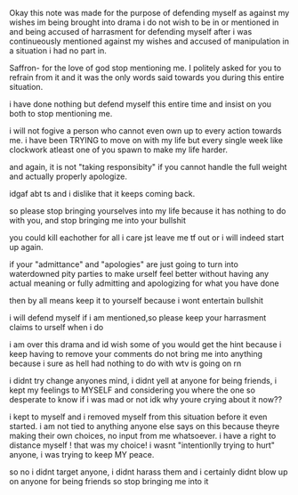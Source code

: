 Okay this note was made for the purpose of defending myself as against my wishes im being brought into drama i do not wish to  be in or mentioned in and being accused of harrasment for defending myself after i was continueously mentioned against my wishes and accused of manipulation in a situation i had no part in.

Saffron- for the love of god stop mentioning me. I politely asked for you to refrain from it and it was the only words said towards you during this entire situation.

i have done nothing but defend myself this entire time and insist on you both to stop mentioning me. 

i will not fogive a person who cannot even own up to every action towards me.
i have been TRYING to move on with my life but every single week like clockwork atleast one of you spawn to make my life harder.

and again, it is not "taking responsibity" if you cannot handle the full weight and  actually properly apologize.

idgaf abt ts and i dislike that it keeps coming back. 

so please stop bringing yourselves into my life because it has nothing to do with you, and stop bringing me into your bullshit 

you could kill eachother for all i care jst leave me tf out or i will indeed start up again.

if your "admittance" and "apologies" are just going to turn into waterdowned pity parties to make urself feel better without having any actual meaning or fully admitting and apologizing for what you have done 

then by all means keep it to yourself because i wont entertain bullshit

i will defend myself if i am mentioned,so please keep your harrasment claims to urself when i do 

i am over this drama and id wish some of you would get the hint because i keep having to remove your comments
do not bring me into anything because i sure as hell had nothing to do with wtv is going on rn

i didnt try change anyones mind, i didnt yell at anyone for being friends, i kept my feelings to MYSELF and considering you where the one so desperate to know if i was mad or not idk why youre crying about it now??

i kept to myself and i removed myself from this situation before it even started. i am not tied to anything anyone else says on this because theyre making their own choices, no input from me whatsoever. i have a right to distance myself ! that was my choice! i wasnt "intentionlly trying to hurt" anyone, i was trying to keep MY peace. 

so no i didnt target anyone, i didnt harass them and i certainly didnt blow up on anyone for being friends so  stop bringing me into it 



<!--
**ghostboyguitar/Ghostboyguitar** is a ✨ _special_ ✨ repository because its `README.md` (this file) appears on your GitHub profile.

Here are some ideas to get you started:

- 🔭 I’m currently working on ...
- 🌱 I’m currently learning ...
- 👯 I’m looking to collaborate on ...
- 🤔 I’m looking for help with ...
- 💬 Ask me about ...
- 📫 How to reach me: ...
- 😄 Pronouns: ...
- ⚡ Fun fact: ...
-->
